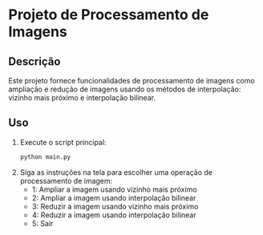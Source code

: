# Projeto de Processamento de Imagens

## Descrição
Este projeto fornece funcionalidades de processamento de imagens como ampliação e redução de imagens usando os métodos de interpolação: vizinho mais próximo e interpolação bilinear.

## Uso
1. Execute o script principal:
    ```sh
    python main.py
    ```
2. Siga as instruções na tela para escolher uma operação de processamento de imagem:
    - 1: Ampliar a imagem usando vizinho mais próximo
    - 2: Ampliar a imagem usando interpolação bilinear
    - 3: Reduzir a imagem usando vizinho mais próximo
    - 4: Reduzir a imagem usando interpolação bilinear
    - 5: Sair